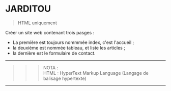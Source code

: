 # **JARDITOU**

> HTML uniquement

Créer un site web contenant trois pasges :
- La première est toujours nommmée index, c'est l'accueil ;
- la deuxième est nommée tableau, et liste les articles ;
- la dernière est le formulaire de contact.

___
>>> NOTA :  
    HTML : HyperText Markup Language (Langage de balisage hypertexte)
___